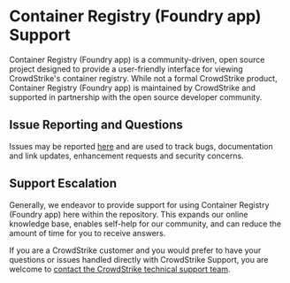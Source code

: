 # Container Registry (Foundry app) Support

Container Registry (Foundry app) is a community-driven, open source project designed to provide a user-friendly interface for viewing CrowdStrike's container registry. While not a formal CrowdStrike product, Container Registry (Foundry app) is maintained by CrowdStrike and supported in partnership with the open source developer community.

## Issue Reporting and Questions

Issues may be reported [here](https://github.com/CrowdStrike/falcon-scripts/issues/new) and are used to track bugs, documentation and link updates, enhancement requests and security concerns.

## Support Escalation

Generally, we endeavor to provide support for using Container Registry (Foundry app) here within the repository. This expands our online knowledge base, enables self-help for our community, and can reduce the amount of time for you to receive answers.

If you are a CrowdStrike customer and you would prefer to have your questions or issues handled directly with CrowdStrike Support, you are welcome to [contact the CrowdStrike technical support team](https://supportportal.crowdstrike.com/).
